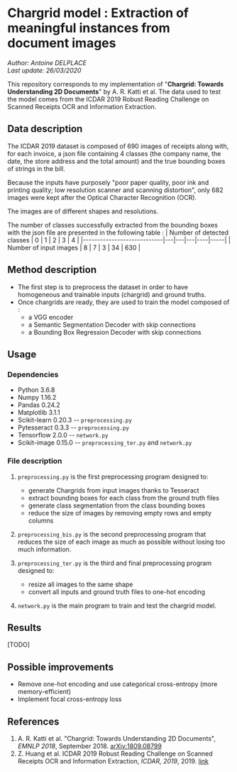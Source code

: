 # Chargrid model : Extraction of meaningful instances from document images
_Author: Antoine DELPLACE_  
_Last update: 26/03/2020_

This repository corresponds to my implementation of "__Chargrid: Towards Understanding 2D Documents__" by A. R. Katti et al. The data used to test the model comes from the ICDAR 2019 Robust Reading Challenge on Scanned Receipts OCR and Information Extraction.

## Data description
The ICDAR 2019 dataset is composed of 690 images of receipts along with, for each invoice, a json file containing 4 classes (the company name, the date, the store address and the total amount) and the true bounding boxes of strings in the bill. 

Because the inputs have purposely "poor paper quality, poor ink and printing quality; low resolution scanner and scanning distortion", only 682 images were kept after the Optical Character Recognition (OCR). 

The images are of different shapes and resolutions. 

The number of classes successfully extracted from the bounding boxes with the json file are presented in the following table :
| Number of detected classes | 0 | 1 | 2 | 3  | 4   |
|----------------------------|---|---|---|----|-----|
| Number of input images     | 8 | 7 | 3 | 34 | 630 |

## Method description
- The first step is to preprocess the dataset in order to have homogeneous and trainable inputs (chargrid) and ground truths.
- Once chargrids are ready, they are used to train the model composed of :
    - a VGG encoder
    - a Semantic Segmentation Decoder with skip connections
    - a Bounding Box Regression Decoder with skip connections

## Usage

### Dependencies
- Python 3.6.8
- Numpy 1.16.2
- Pandas 0.24.2
- Matplotlib 3.1.1
- Scikit-learn 0.20.3 -- `preprocessing.py`
- Pytesseract 0.3.3 -- `preprocessing.py`
- Tensorflow 2.0.0 -- `network.py`
- Scikit-image 0.15.0 -- `preprocessing_ter.py` and `network.py`

### File description
1. `preprocessing.py` is the first preprocessing program designed to:
    - generate Chargrids from input images thanks to Tesseract
    - extract bounding boxes for each class from the ground truth files
    - generate class segmentation from the class bounding boxes
    - reduce the size of images by removing empty rows and empty columns

2. `preprocessing_bis.py` is the second preprocessing program that reduces the size of each image as much as possible without losing too much information.

3. `preprocessing_ter.py` is the third and final preprocessing program designed to:
    - resize all images to the same shape
    - convert all inputs and ground truth files to one-hot encoding

4. `network.py` is the main program to train and test the chargrid model.

## Results
[TODO]

## Possible improvements
- Remove one-hot encoding and use categorical cross-entropy (more memory-efficient)
- Implement focal cross-entropy loss

## References
1. A. R. Katti et al. "Chargrid: Towards Understanding 2D Documents", _EMNLP 2018_, September 2018. [arXiv:1809.08799](https://arxiv.org/abs/1809.08799)
2. Z. Huang et al. ICDAR 2019 Robust Reading Challenge on Scanned Receipts OCR and Information Extraction, _ICDAR, 2019_, 2019. [link](https://rrc.cvc.uab.es/?ch=13)